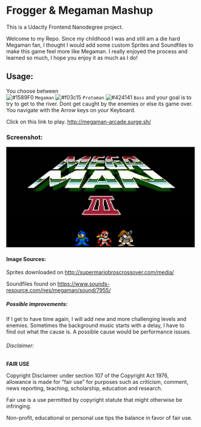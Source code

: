 # Frogger & Megaman Mashup

This is a Udacity Frontend Nanodegree project.

Welcome to my Repo. Since my childhood I was and still am a die hard Megaman fan,
I thought I would add some custom Sprites and Soundfiles to make this game feel more like Megaman.
I really enjoyed the process and learned so much, I hope you enjoy it as much as I do!

## Usage:

You choose between  
![#1589F0](https://placehold.it/15/1589F0/000000?text=+) `Megaman` ![#f03c15](https://placehold.it/15/f03c15/000000?text=+) `Protoman` ![#424141](https://placehold.it/15/424141/000000?text=+) `Bass`
and your goal is to try to get to the river. 
Dont get caught by the enemies or else its game over.
You navigate with the Arrow keys on your Keyboard.

Click on this link to play. http://megaman-arcade.surge.sh/

### Screenshot:
![Alt text](https://github.com/Shogun439/ArcadeGame-Megaman-Mashup/blob/master/Megaman%20Screenshot.png)

#### Image Sources:
Sprites downloaded on http://supermariobroscrossover.com/media/

Soundfiles found on https://www.sounds-resource.com/nes/megaman/sound/7955/

##### Possible improvements:
If I get to have time again, I will add new and more challenging levels and enemies. 
Sometimes the background music starts with a delay, I have to find out what the cause is. A possible cause would be performance issues.

###### Disclaimer:
**FAIR USE**

Copyright Disclaimer under section 107 of the Copyright Act 1976, allowance is made for “fair use” for purposes such as criticism, comment, news reporting, teaching, scholarship, education and research.

Fair use is a use permitted by copyright statute that might otherwise be infringing. 

Non-profit, educational or personal use tips the balance in favor of fair use. 


